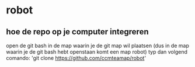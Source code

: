 # robot
## hoe de repo op je computer integreren
open de git bash in de map waarin je de git map wil plaatsen (dus in de map waarin je de git bash hebt openstaan komt een map robot)
typ dan volgend comando:
'git clone https://github.com/ccmteamap/robot'
